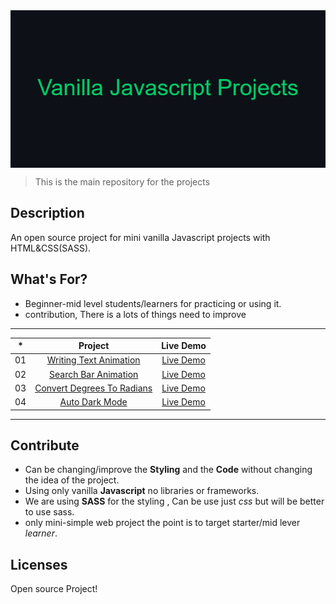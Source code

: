 <img src="src/assets/Vanilla_Javascript_Projects_banner.png" alt="Plain Javascript Project" align="center">

> This is the main repository for the projects

## Description
An open source project for mini vanilla Javascript projects with HTML&CSS(SASS).

## What's For?
* Beginner-mid level students/learners for practicing or using it.
* contribution, There is a lots of things need to improve

---

|*| Project | Live Demo |
|:-:| :--------: | :---------: |
|01| [Writing Text Animation]() | [Live Demo]() |
|02| [Search Bar Animation]() | [Live Demo]() |
|03| [Convert Degrees To Radians]() | [Live Demo]() |
|04| [Auto Dark Mode]() | [Live Demo]() |

---

## Contribute
* Can be changing/improve the **Styling** and the **Code** without changing the idea of the project.
* Using only vanilla **Javascript** no libraries or frameworks.
* We are using **SASS** for the styling , Can be use just *css* but will be better to use sass.
* only mini-simple web project the point is to target starter/mid lever *learner*.

## Licenses
Open source Project!